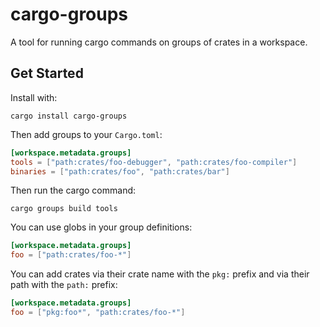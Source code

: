 # cargo-groups

A tool for running cargo commands on groups of crates in a workspace.

## Get Started

Install with:

```
cargo install cargo-groups
```

Then add groups to your `Cargo.toml`:

```toml
[workspace.metadata.groups]
tools = ["path:crates/foo-debugger", "path:crates/foo-compiler"]
binaries = ["path:crates/foo", "path:crates/bar"]
```

Then run the cargo command:

```agsl
cargo groups build tools
```

You can use globs in your group definitions:

```toml
[workspace.metadata.groups]
foo = ["path:crates/foo-*"]
```

You can add crates via their crate name with the `pkg:` prefix and via their path
with the `path:` prefix:

```toml
[workspace.metadata.groups]
foo = ["pkg:foo*", "path:crates/foo-*"]
```
